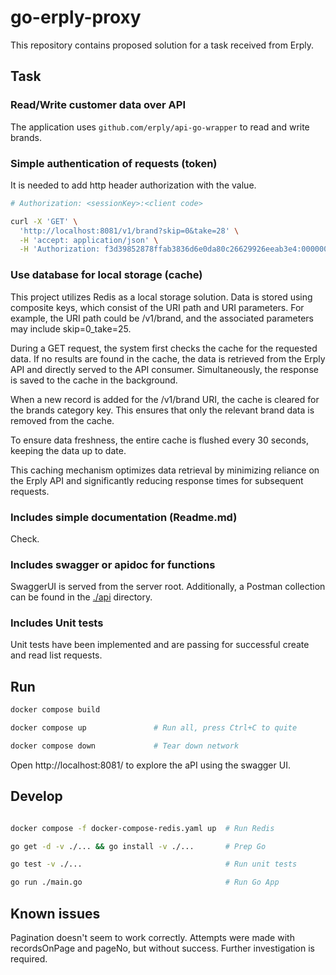 # go-erply-proxy

This repository contains proposed solution for a task received from Erply.

## Task

### Read/Write customer data over API

The application uses `github.com/erply/api-go-wrapper` to read and write brands.

### Simple authentication of requests (token)

It is needed to add http header authorization with the value.

```bash
# Authorization: <sessionKey>:<client code>

curl -X 'GET' \
  'http://localhost:8081/v1/brand?skip=0&take=28' \
  -H 'accept: application/json' \
  -H 'Authorization: f3d39852878ffab3836d6e0da80c26629926eeab3e4:000000'
```

### Use database for local storage (cache)

This project utilizes Redis as a local storage solution. Data is stored using composite keys, which consist of the URI path and URI parameters. For example, the URI path could be /v1/brand, and the associated parameters may include skip=0_take=25.

During a GET request, the system first checks the cache for the requested data. If no results are found in the cache, the data is retrieved from the Erply API and directly served to the API consumer. Simultaneously, the response is saved to the cache in the background.

When a new record is added for the /v1/brand URI, the cache is cleared for the brands category key. This ensures that only the relevant brand data is removed from the cache.

To ensure data freshness, the entire cache is flushed every 30 seconds, keeping the data up to date.

This caching mechanism optimizes data retrieval by minimizing reliance on the Erply API and significantly reducing response times for subsequent requests.

### Includes simple documentation (Readme.md)
Check.

### Includes swagger or apidoc for functions

SwaggerUI is served from the server root. Additionally, a Postman collection can be found in the [./api](./api) directory.

### Includes Unit tests

Unit tests have been implemented and are passing for successful create and read list requests.

## Run
```bash
docker compose build

docker compose up               # Run all, press Ctrl+C to quite

docker compose down             # Tear down network
```

Open http://localhost:8081/ to explore the aPI using the swagger UI.


## Develop

```bash

docker compose -f docker-compose-redis.yaml up  # Run Redis

go get -d -v ./... && go install -v ./...       # Prep Go

go test -v ./...                                # Run unit tests

go run ./main.go                                # Run Go App
```

## Known issues

Pagination doesn't seem to work correctly. Attempts were made with recordsOnPage and pageNo, but without success. Further investigation is required.
